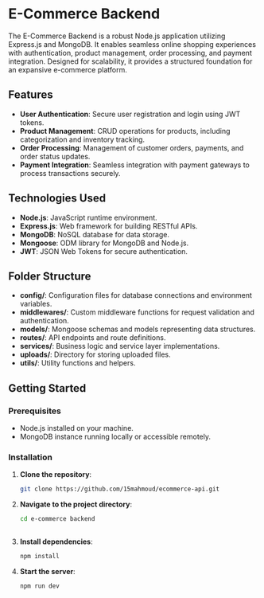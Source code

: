 # E-Commerce Backend

The E-Commerce Backend is a robust Node.js application utilizing Express.js and MongoDB. It enables seamless online shopping experiences with authentication, product management, order processing, and payment integration. Designed for scalability, it provides a structured foundation for an expansive e-commerce platform.

## Features

- **User Authentication**: Secure user registration and login using JWT tokens.
- **Product Management**: CRUD operations for products, including categorization and inventory tracking.
- **Order Processing**: Management of customer orders, payments, and order status updates.
- **Payment Integration**: Seamless integration with payment gateways to process transactions securely.

## Technologies Used

- **Node.js**: JavaScript runtime environment.
- **Express.js**: Web framework for building RESTful APIs.
- **MongoDB**: NoSQL database for data storage.
- **Mongoose**: ODM library for MongoDB and Node.js.
- **JWT**: JSON Web Tokens for secure authentication.

## Folder Structure

- **config/**: Configuration files for database connections and environment variables.
- **middlewares/**: Custom middleware functions for request validation and authentication.
- **models/**: Mongoose schemas and models representing data structures.
- **routes/**: API endpoints and route definitions.
- **services/**: Business logic and service layer implementations.
- **uploads/**: Directory for storing uploaded files.
- **utils/**: Utility functions and helpers.

## Getting Started

### Prerequisites

- Node.js installed on your machine.
- MongoDB instance running locally or accessible remotely.

### Installation

1. **Clone the repository**:

   ```bash
   git clone https://github.com/15mahmoud/ecommerce-api.git

2. **Navigate to the project directory**:

   ```bash
   cd e-commerce backend
  
3. **Install dependencies**:

    ```bash
   npm install
    
4. **Start the server**:
 
   ```bash
   npm run dev
